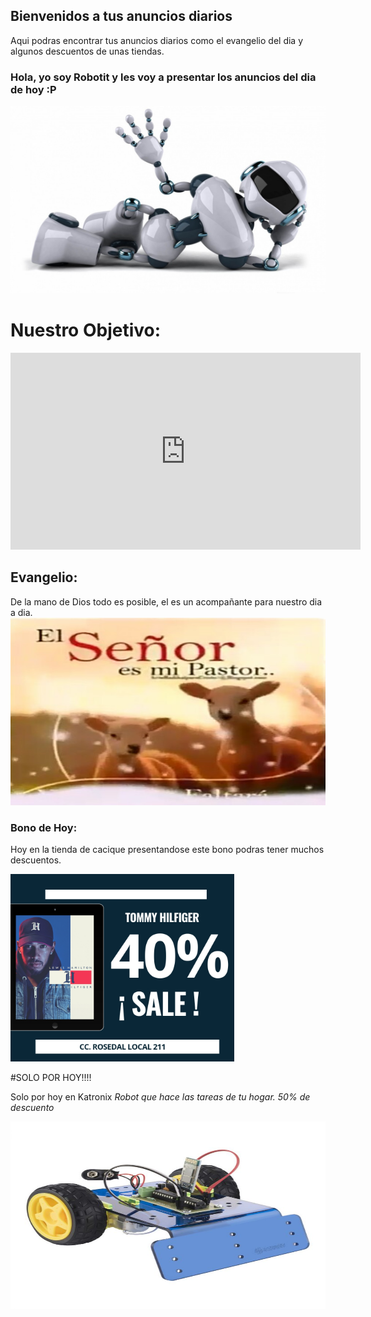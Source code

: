 ## Bienvenidos a tus anuncios diarios

Aqui podras encontrar tus anuncios diarios como el evangelio del dia y algunos descuentos de unas tiendas.
### Hola, yo soy Robotit y les voy a presentar los anuncios del dia de hoy :P
<IMG src="https://raw.githubusercontent.com/ValeriaOl12/1segundo-periodo-/gh-pages/roboott.jpg" width="600" height="300"/>

# Nuestro Objetivo:

<iframe width="560" height="315" src="https://www.youtube.com/embed/FLo8Fsl-kPQ" frameborder="0" allow="accelerometer; autoplay; encrypted-media; gyroscope; picture-in-picture" allowfullscreen></iframe>

## Evangelio:
De la mano de Dios todo es posible, el es un acompañante para nuestro dia a dia.
<img src="https://raw.githubusercontent.com/ValeriaOl12/1segundo-periodo-/gh-pages/c5974cb2f6224bf49923fa1bc75ed721.jpg" width="600" height="300"/>
### Bono de Hoy:
Hoy en la tienda de cacique presentandose este bono podras tener muchos descuentos.

<img src="https://raw.githubusercontent.com/ValeriaOl12/1segundo-periodo-/gh-pages/c4ddd8411266461e9d92b4eb624914aa.jpg" idth="600" height="300"/>

#SOLO POR HOY!!!!

Solo por hoy en Katronix *Robot que hace las tareas de tu hogar.* *50% de descuento*

<img src="https://raw.githubusercontent.com/ValeriaOl12/1segundo-periodo-/gh-pages/hg.jpg" width="600" height="300"/>

